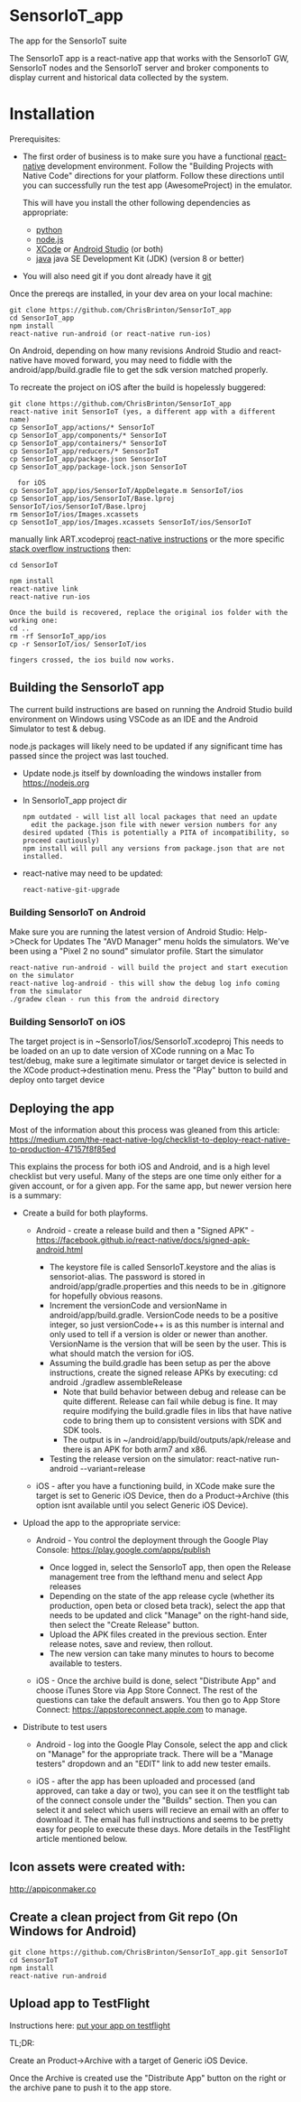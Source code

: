 # SensorIoT_app
The app for the SensorIoT suite

The SensorIoT app is a react-native app that works with the SensorIoT GW, SensorIoT nodes and the SensorIoT server and broker components to display current and historical data collected by the system.

# Installation
Prerequisites:
- The first order of business is to make sure you have a functional [react-native](https://facebook.github.io/react-native/docs/getting-started) development environment. Follow the "Building Projects with Native Code" directions for your platform.
  Follow these directions until you can successfully run the test app (AwesomeProject) in the emulator.
  
  This will have you install the other following dependencies as appropriate:
  - [python](https://www.python.org/)
  - [node.js](https://nodejs.org/en/)
  - [XCode](https://developer.apple.com/xcode/) or [Android Studio](https://developer.android.com/studio/index.html) (or both)
  - [java](https://www.java.com) java SE Development Kit (JDK) (version 8 or better)

- You will also need git if you dont already have it [git](https://www.git-scm.com/downloads)

Once the prereqs are installed, in your dev area on your local machine:

    git clone https://github.com/ChrisBrinton/SensorIoT_app
    cd SensorIoT_app
    npm install
    react-native run-android (or react-native run-ios)

On Android, depending on how many revisions Android Studio and react-native have moved forward, you may need to fiddle with the android/app/build.gradle file to get the sdk version matched properly.

To recreate the project on iOS after the build is hopelessly buggered:

    git clone https://github.com/ChrisBrinton/SensorIoT_app
    react-native init SensorIoT (yes, a different app with a different name)
    cp SensorIoT_app/actions/* SensorIoT
    cp SensorIoT_app/components/* SensorIoT
    cp SensorIoT_app/containers/* SensorIoT
    cp SensorIoT_app/reducers/* SensorIoT
    cp SensorIoT_app/package.json SensorIoT
    cp SensorIoT_app/package-lock.json SensorIoT

      for iOS
    cp SensorIoT_app/ios/SensorIoT/AppDelegate.m SensorIoT/ios
    cp SensorIoT_app/ios/SensorIoT/Base.lproj SensorIoT/ios/SensorIoT/Base.lproj
    rm SensorIoT/ios/Images.xcassets
    cp SensotIoT_app/ios/Images.xcassets SensorIoT/ios/SensorIoT

manually link ART.xcodeproj [react-native instructions](https://facebook.github.io/react-native/docs/linking-libraries-ios.html#manual-linking) or the more specific [stack overflow instructions](https://stackoverflow.com/questions/37658957/no-component-found-for-view-with-name-artshape/49381982#49381982) then:

    cd SensorIoT

    npm install
    react-native link
    react-native run-ios

    Once the build is recovered, replace the original ios folder with the working one:
    cd ..
    rm -rf SensorIoT_app/ios
    cp -r SensorIoT/ios/ SensorIoT/ios
    
    fingers crossed, the ios build now works.



## Building the SensorIoT app
The current build instructions are based on running the Android Studio build environment on Windows using VSCode as an IDE and the Android Simulator to test & debug.

node.js packages will likely need to be updated if any significant time has passed since the project was last touched.
- Update node.js itself by downloading the windows installer from https://nodejs.org
 
- In SensorIoT_app project dir

      npm outdated - will list all local packages that need an update
        edit the package.json file with newer version numbers for any desired updated (This is potentially a PITA of incompatibility, so proceed cautiously)
      npm install will pull any versions from package.json that are not installed. 
 
- react-native may need to be updated:

      react-native-git-upgrade
    
### Building SensorIoT on Android
Make sure you are running the latest version of Android Studio: Help->Check for Updates
The "AVD Manager" menu holds the simulators. We've been using a "Pixel 2 no sound" simulator profile. Start the simulator


    react-native run-android - will build the project and start execution on the simulator
    react-native log-android - this will show the debug log info coming from the simulator
    ./gradew clean - run this from the android directory

### Building SensorIoT on iOS
The target project is in ~SensorIoT/ios/SensorIoT.xcodeproj
This needs to be loaded on an up to date version of XCode running on a Mac
To test/debug, make sure a legitimate simulator or target device is selected in the XCode product->destination menu.
Press the "Play" button to build and deploy onto target device

## Deploying the app
Most of the information about this process was gleaned from this article:
https://medium.com/the-react-native-log/checklist-to-deploy-react-native-to-production-47157f8f85ed

This explains the process for both iOS and Android, and is a high level checklist but very useful. Many of the steps are one
time only either for a given account, or for a given app. For the same app, but newer version here is a summary:

- Create a build for both playforms. 
  - Android - create a release build and then a "Signed APK" - https://facebook.github.io/react-native/docs/signed-apk-android.html
    - The keystore file is called SensorIoT.keystore and the alias is sensoriot-alias. The password is stored in android/app/gradle.properties
      and this needs to be in .gitignore for hopefully obvious reasons.
    - Increment the versionCode and versionName in android/app/build.gradle. VersionCode needs to be a positive integer, so just versionCode++ is as
      this number is internal and only used to tell if a version is older or newer than another. VersionName is the version that will be seen
      by the user. This is what should match the version for iOS.
    - Assuming the build.gradle has been setup as per the above instructions, create the signed release APKs by executing:
      cd android
      ./gradlew assembleRelease
        - Note that build behavior between debug and release can be quite different. Release can fail while debug is fine. It may require modifying the build.gradle files in libs that have native code to bring them up to consistent versions with SDK and SDK tools.
        - The output is in ~/android/app/build/outputs/apk/release and there is an APK for both arm7 and x86.
    - Testing the release version on the simulator:
      react-native run-android --variant=release

  - iOS - after you have a functioning build, in XCode make sure the target is set to Generic iOS Device, then do a Product->Archive (this option isnt
      available until you select Generic iOS Device).

- Upload the app to the appropriate service:
  - Android - You control the deployment through the Google Play Console: https://play.google.com/apps/publish
    - Once logged in, select the SensorIoT app, then open the Release management tree from the lefthand menu and select App releases
    - Depending on the state of the app release cycle (whether its production, open beta or closed beta track), select the app that needs
      to be updated and click "Manage" on the right-hand side, then select the "Create Release" button.
    - Upload the APK files created in the previous section. Enter release notes, save and review, then rollout.
    - The new version can take many minutes to hours to become available to testers.


  - iOS - Once the archive build is done, select "Distribute App" and choose iTunes Store via App Store Connect. The rest of the questions can take the
      default answers. You then go to App Store Connect: https://appstoreconnect.apple.com to manage.

- Distribute to test users
  - Android - log into the Google Play Console, select the app and click on "Manage" for the appropriate track. There will be a "Manage testers"
    dropdown and an "EDIT" link to add new tester emails.

  - iOS - after the app has been uploaded and processed (and approved, can take a day or two), you can see it on the 
    testflight tab of the connect console under the "Builds" section. Then you can select it and select which users will
    recieve an email with an offer to download it. The email has full instructions and seems to be pretty easy for people
    to execute these days. More details in the TestFlight article mentioned below.

## Icon assets were created with:
http://appiconmaker.co

## Create a clean project from Git repo (On Windows for Android)

    git clone https://github.com/ChrisBrinton/SensorIoT_app.git SensorIoT
    cd SensorIoT
    npm install
    react-native run-android

## Upload app to TestFlight
Instructions here: 
[put your app on testflight](https://medium.com/@dmathewwws/steps-to-put-your-app-on-testflight-and-then-the-ios-app-store-10a7996411b1)

TL;DR:

  Create an Product->Archive with a target of Generic iOS Device. 
  
  Once the Archive is created use the "Distribute App" button on the right or the archive pane to push it to the app store.
  